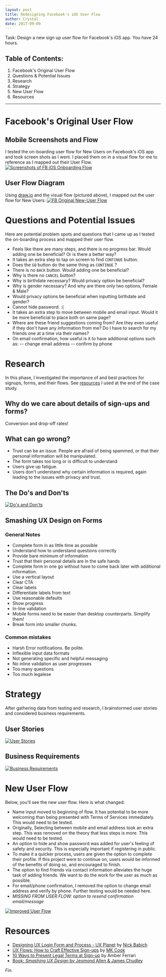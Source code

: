 ```yaml
---
layout: post
title: Redesigning Facebook's iOS User Flow
author: Crystal
date: 2017-09-09
---
```


Task: Design a new sign up user flow for Facebook's iOS app. You have 24 hours. 

## Table of Contents:
1. Facebook's Original User Flow
2. Questions & Potential Issues
3. Research 
4. Strategy
5. New User Flow
6. Resources

---

# Facebook's Original User Flow
## Mobile Screenshots and Flow
I tested the on-boarding user flow for New Users on Facebook's iOS app and took screen shots as I went. I placed them on in a visual flow for me to reference as I mapped out their User Flow.
[![Screenshots of FB iOS Onboarding Flow](https://static.notion-static.com/a7e08200-e333-42d2-8c00-d84b579d46a5/facebook-screenflow-mobile-no-margins.png)](https://static.notion-static.com/a7e08200-e333-42d2-8c00-d84b579d46a5/facebook-screenflow-mobile-no-margins.png)

## User Flow Diagram
Using [draw.io](http://draw.io) and the visual flow (pictured above), I mapped out the user flow for New Users:
[![FB Original New-User Flow](https://static.notion-static.com/16d24ce7-25c4-489b-baac-c7c862a027e7/facebook-userflows-newuser-1.0_copy-no-margins.jpeg)](https://static.notion-static.com/a7e08200-e333-42d2-8c00-d84b579d46a5/facebook-screenflow-mobile-no-margins.png)

# Questions and Potential Issues
Here are potential problem spots and questions that I came up as I tested the on-boarding process and mapped their user flow.
- Feels like there are many steps, and there is no progress bar. Would adding one be beneficial? Or is there a better way?
- It takes an extra step to tap on screen to find `CONTINUE` button.
- Does the `GO` button do the same thing as `CONTINUE` ?
- There is no `BACK` button. Would adding one be beneficial?
- Why is there no `CANCEL` button?
- Why is birthdate necessary? Would privacy option be beneficial?
- Why is gender necessary? And why are there only two options, Female & Male?
- Would privacy options be beneficial when inputting birthdate and gender?
- Cannot hide password. :(
- It takes an extra step to move between mobile and email input. Would it be more beneficial to place both on same page?
- Where are these friend suggestions coming from? Are they even useful if they don't have any information from me? Do I have to search for my friends one at a time via their names?
- On email confirmation, how useful is it to have additional options such as:
	  -- change email address
	  -- confirm by phone

# Research
In this phase, I investigated the importance of and best practices for signups, forms, and their flows. See [resources](#resources) I used at the end of the case study.

## Why do we care about details of sign-ups and forms?
Conversion and drop-off rates! 

## What can go wrong?
- Trust can be an issue. People are afraid of being spammed, or that their personal information will be manipulated.
- The form takes too long or is difficult to understand
- Users give up fatigue.
- Users don't understand why certain information is required, again leading to the issues with privacy and trust.

## The Do's and Don'ts

[![Do's and Don'ts](https://static.notion-static.com/580be6c9-a0af-4e5c-beed-8d83570b362a/4DF2E79B-7C46-49E2-B02B-B0D93422D773.png)](https://static.notion-static.com/580be6c9-a0af-4e5c-beed-8d83570b362a/4DF2E79B-7C46-49E2-B02B-B0D93422D773.png)

## Smashing UX Design on Forms
### General Notes
- Complete form in as little time as possible
- Understand how to understand questions correctly
- Provide bare minimum of information
- Trust that their personal details are in the safe hands
- Complete form in one go without have to come back later with additional information.
- Use a vertical layout
- Clear CTA
- Clear labels
- Differentiate labels from text
- Use reasonable defaults
- Show progress
- In-line validation
- Mobile forms need to be easier than desktop counterparts. Simplify them!
- Break form into smaller chunks.

### Common mistakes
- Harsh Error notifications. Be polite.
- Inflexible input data formats
- Not generating specific and helpful messaging
- No inline validation as user progresses
- Too many questions
- Too much legalese


#  Strategy
After gathering data from testing and research, I brainstormed user stories and considered business requirements.

## User Stories
[![User Stories](https://static.notion-static.com/b611ba6f-a341-4dc0-9cbc-f00a07668b08/B74580D0-7ACD-473A-AD7F-29632F305B5B.png)](https://static.notion-static.com/b611ba6f-a341-4dc0-9cbc-f00a07668b08/B74580D0-7ACD-473A-AD7F-29632F305B5B.png)

## Business Requirements
[![Business Requirements](https://static.notion-static.com/5ded15c6-8da5-48ba-9f60-4e1073b08852/AF396444-E063-4A02-AAF5-24F21E89609C.png)](https://static.notion-static.com/5ded15c6-8da5-48ba-9f60-4e1073b08852/AF396444-E063-4A02-AAF5-24F21E89609C.png)

#  New User Flow
Below, you'll see the new user flow. Here is what changed:

- Name input moved to beginning of flow. It has potential to be more welcoming than being presented with Terms of Services immediately. This would need to be tested.
- Originally, Selecting between mobile and email address took an extra step. This was removed on the theory that less steps is more. This would need to be tested.
- An option to hide and show password was added for user's feeling of safety and security. This is especially important if registering in public.
- To make it a quicker process, users are given the option to complete their profile. If this project were to continue on, users would be informed of the benefits of doing so, and encouraged to finish.
- The option to find friends via contact information alleviates the huge task of adding friends. We want to do the work for the user as much as possible.
- For email/phone confirmation, I removed the option to change email address and verify by phone. Further testing would be needed here.
- *MISSING FROM USER FLOW: option to resend confirmation email/message*

[![Improved User Flow](https://static.notion-static.com/04b1d88b-3ea9-46ae-9310-c5514494d65a/facebook-userflows-newuser-2.0-no-margins.jpeg)](https://static.notion-static.com/04b1d88b-3ea9-46ae-9310-c5514494d65a/facebook-userflows-newuser-2.0-no-margins.jpeg)

# Resources
* [Designing UX Login Form and Process - UX Planet](https://uxplanet.org/designing-ux-login-form-and-process-8b17167ed5b9) by [Nick Babich](http://babich.biz/)
* [UX Flows: How to Craft Effective Sign-ups](https://www.dtelepathy.com/blog/design/ux-flows-sign-ups) by [MK Cook](https://www.dtelepathy.com/blog/author/mkdigital-telepathy-com)
* [10 Ways to Present Legal Terms at Sign-up](https://www.pactsafe.com/blog/10-ways-to-present-legal-terms-at-sign-up) by Amber Ferrari
* [Book: _Smashing UX Design_ by Jesmond Allen & James Chudley](https://www.goodreads.com/book/show/8675550-smashing-ux-design)


 _Fin._
